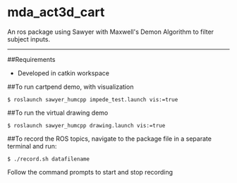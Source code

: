 # mda_act3d_cart
An ros package using Sawyer with Maxwell's Demon Algorithm to filter subject inputs.

***
##Requirements
 - Developed in catkin workspace

##To run cartpend demo, with visualization

    $ roslaunch sawyer_humcpp impede_test.launch vis:=true

##To run the virtual drawing demo

    $ roslaunch sawyer_humcpp drawing.launch vis:=true

##To record the ROS topics, navigate to the package file in a separate terminal and run:

    $ ./record.sh datafilename

Follow the command prompts to start and stop recording
